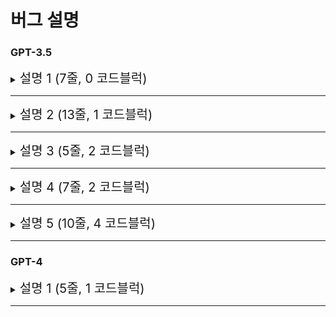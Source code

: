 # 버그 설명

### GPT-3.5

<details>
  <summary><span style="font-size:20px;font-weight:gold;">설명 1 (7줄, 0 코드블럭)</span></summary>
  
제목: 테스트 `test_array_equivalent_nested` 에 대한 분석

내용: 테스트 `test_array_equivalent_nested` 는 `pandas.tests.dtypes.test_missing` 모듈의 일부이며, `pandas.core.dtypes.missing` 모듈에 있는 `array_equivalent` 함수가 제시된 두 중첩된 array를 같다고 하는지를 확인합니다. 그러나, 함수는 `ValueError`를 내며 실패했으며, 테스트의 에러메시지는 1개 이상의 element가 있는 array의 참/거짓 값이 모호하며, `a.any()` 또는 `a.all()` 함수를 대신 썼어야 한다고 설명합니다.

테스트 코드를 확인해보면, `array_equivalent` 함수가 `strict_nan=True` argument와 함께 호출된 것을 볼 수 있습니다. 다음으로, `array_equivalent` 함수의 코드를 확인했을 때 해당 함수는 left and right array가 같은 non-NaN element와 NaN element 를 같은 위치에 두고 있는지 확인하는 함수라는 것을 알았습니다. 이를 바탕으로 추론하면, 에러는 array에 두 개 이상의 element가 있을 때 발생하는 것으로 보입니다. 이 함수는 array에 여러 element가 있는 경우를 제대로 처리하지 못하여, `ValueError` 발생합니다.

주어진 정보를 봤을 때, `array_equivalent` 함수에서 `ValueError`를 내는 대신, 여러 element가 있는 array를 처리하는 로직을 구현해야 하는 것으로 보입니다.

수정 방법 제안:
- `pandas.core.dtypes.missing` 모듈에 있는 `array_equivalent` 함수를 업데이트해주세요.

본 수정 방법은 테스트 실패가 `array_equivalent` 함수로 인해 발생한다는 가정을 하고 있음을 유의해주세요.
</details>
<hr>


<details>
  <summary><span style="font-size:20px;font-weight:gold;">설명 2 (13줄, 1 코드블럭)</span></summary>
  
  실패한 테스트 `test_array_equivalent_nested`는 `pandas.core.dtypes.missing` 모듈에 속합니다. 해당 테스트는 369줄에서 `array_equivalent` 함수를 호출합니다. `array_equivalent` 함수를 분석해봅시다:

```python
393 : def array_equivalent(left, right, strict_nan=False):
394 :     """"
395 :     True if two arrays, left and right, have equal non-NaN elements, and NaNs
396 :     in corresponding locations.  False otherwise. It is assumed that left and
397 :     right are NumPy arrays of the same dtype. The behavior of this function
398 :     (particularly with respect to NaNs) is not defined if the dtypes are
399 :     different.
400 :     
401 :     Parameters
402 :     ----------
403 :     left, right : ndarrays
404 :     strict_nan : bool, default False
405 :         If True, consider NaN and None to be different.
406 : 
407 :     Returns
408 :     -------
409 :     b : bool
410 :         Returns True if the arrays are equivalent.
411 : 
412 :     Examples
413 :     --------
414 :     >>> array_equivalent(
415 :     ...     np.array([1, 2, np.nan]),
416 :     ...     np.array([1, 2, np.nan]))
417 :     True
418 :     >>> array_equivalent(
419 :     ...     np.array([1, np.nan, 2]),
420 :     ...     np.array([1, 2, np.nan]))
421 :     False
422 :     """
423 : 
424 :     left, right = np.asarray(left), np.asarray(right)
425 : 
426 :     # shape compat
427 :     if left.shape != right.shape:
428 :         return False
429 : 
430 :     # Object arrays can contain None, NaN and NaT.
431 :     # string dtypes must be come to this path for NumPy 1.7.1 compat
432 :     if is_string_dtype(left) or is_string_dtype(right):

    ...

477 :     return np.array_equal(left, right)
```

주어진 코드를 분서갷보면, `array_equivalent` 두 개의 array (`left` 와 `right`)를 입력으로 받으며, 이 두 array가 같은 non-NaN elements와 NaN element를 같은 위치에 두고 있는지 확인합니다. 함수는 먼저 두 array가 같은 shape을 갖는지 확인합니다. 그 다음으로, array가 object type인지 (`is_string_dtype`) 혹은 string dtype인지 확인합니다. 이 조건문이 참이라면, 함수는 `lib.array_equivalent_object` 함수를 이용하여 array가 같은지 확인합니다.
마지막으로 위의 조건이 모두 충족되지 않으면, 함수는 `np.array_equal` 함수를 호출하여 array가 같은지 확인합니다.

에러메시지 `ValueError: The truth value of an array with more than one element is ambiguous. Use a.any() or a.all()`는 두 개 이상의 element를 가진 array의 참/거짓을 판별하려는 것은 문제가 있다고 지적하고 있습니다.

이 문제를 해결하기 위해 `any()` 함수나 `all()` 함수를 이용하여 array의 참/거짓을 모호함 없이 판별할 수 있습니다. `pandas.core.dtypes.missing` 모듈의 `array_equivalent` 함수에서 코드를 수정하는 것을 제안드립니다.

수정 방법 제안:
- 모듈: `pandas.core.dtypes.missing`
- 함수: `array_equivalent`
- Argument: `.any()`나 `.all()` 함수를 추가하여 array의 참/거짓을 평가하세요.
수정 방법 제안:
- 모듈: `pandas.core.dtypes.missing`
- 함수: `array_equivalent`
- Argument: `.any()`나 `.all()` 함수를 추가하여 array의 참/거짓을 평가하세요.
</details>
<hr>


<details>
  <summary><span style="font-size:20px;font-weight:gold;">설명 3 (5줄, 2 코드블럭)</span></summary>
  
실패한 테스트 `test_array_equivalent_nested`는 `pandas.tests.dtypes.test_missing` 모듈의 일부입니다. 그러나, 이 모듈에서 커버된 class가 없습니다. 따라서 실패한 테스트는 `pandas` package의 class나 함수를 직접 호출하지 않는 것으로 보입니다.

더 자세히 알아보기 위해, `pandas.core.dtypes.missing` 모듈에 있는 `array_equivalent` 함수를 살펴보겠습니다.

```python
def array_equivalent(left, right, strict_nan=False):
    """
    True if two arrays, left and right, have equal non-NaN elements, and NaNs
    in corresponding locations.  False otherwise. It is assumed that left and
    right are NumPy arrays of the same dtype. The behavior of this function
    (particularly with respect to NaNs) is not defined if the dtypes are
    different.

    Parameters
    ----------
    left, right : ndarrays
    strict_nan : bool, default False
        If True, consider NaN and None to be different.

    Returns
    -------
    b : bool
        Returns True if the arrays are equivalent.

    Examples
    --------
    >>> array_equivalent(
    ...     np.array([1, 2, np.nan]),
    ...     np.array([1, 2, np.nan]))
    True
    >>> array_equivalent(
    ...     np.array([1, np.nan, 2]),
    ...     np.array([1, 2, np.nan]))
    False
    """

    left, right = np.asarray(left), np.asarray(right)

    # shape compat
    if left.shape != right.shape:
        return False

    # Object arrays can contain None, NaN and NaT.
    # string dtypes must be come to this path for NumPy 1.7.1 compat
    if is_string_dtype(left) or is_string_dtype(right):
        if not strict_nan:
            # isna considers NaN and None to be equivalent.
            return lib.array_equivalent_object(
                ensure_object(left.ravel()), ensure_object(right.ravel())
            )

        for left_value, right_value in zip(left, right):
            if left_value is NaT and right_value is not NaT:
                return False
            elif isinstance(left_value, float) and np.isnan(left_value):
                if not isinstance(right_value, float) or not np.isnan(right_value):
                    return False
            else:
                if left_value != right_value:
                    return False
        return True

    # NaNs can occur in float and complex arrays.
    if is_float_dtype(left) or is_complex_dtype(left):
        # empty
        if not (np.prod(left.shape) and np.prod(right.shape)):
            return True
        return ((left == right) | (isna(left) & isna(right))).all()

    # numpy will will not allow this type of datetimelike vs integer comparison
    elif is_datetimelike_v_numeric(left, right):
        return False

    # M8/m8
    elif needs_i8_conversion(left) and needs_i8_conversion(right):
        if not is_dtype_equal(left.dtype, right.dtype):
            return False
        left = left.view("i8")
        right = right.view("i8")

    # if we have structured dtypes, compare first
    if left.dtype.type is np.void or right.dtype.type is np.void:
        if left.dtype != right.dtype:
            return False

    return np.array_equal(left, right)
```

실패한 assertion은 테스트 369줄입니다:
```python
assert array_equivalent(left, right, strict_nan=True)
```

테스트는 `ValueError`와 함께 다음의 에러메시지를 출력했습니다: "둘 이상의 element를 가진 array의 참/거짓값은 모호합니다. a.any() 또는 a.all() 함수를 사용해주세요".

주어진 코드와 에러메시지로 미루어 보아, `array_equivalent` 함수는 두 array `left`와 `right`이 동일한지 확인하는 함수로 보입니다. 다만 비교 로직에 모호함이 있어 에러가 발생하는 것으로 보입니다. 에러메시지는 `a.any()` 또는 `a.all()` 을 이용하여 모호함을 해소하라고 제안하는데, 현재 코드는 이 함수들을 사용하고 있지 않습니다.
</details>
<hr>


<details>
  <summary><span style="font-size:20px;font-weight:gold;">설명 4 (7줄, 2 코드블럭)</span></summary>
  
테스트 `test_array_equivalent_nested는` `pandas.core.dtypes.missing` 모듈의 일부입니다. 이 모듈은 `pandas` 데이터 구조에서 누락된 값을 처리하는 함수를 제공합니다. 실패하는 테스트는 `left` 및 `right` 배열을 인수로 `array_equivalent` 함수를 호출합니다. 실패 원인을 이해하기 위해 `array_equivalent` 함수를 살펴봅시다.

`array_equivalent` 함수는 다음과 같이 정의됩니다:

```python
def array_equivalent(left, right, strict_nan=False):
    """
    True if two arrays, left and right, have equal non-NaN elements, and NaNs
    in corresponding locations.  False otherwise. It is assumed that left and
    right are NumPy arrays of the same dtype. The behavior of this function
    (particularly with respect to NaNs) is not defined if the dtypes are
    different.

    Parameters
    ----------
    left, right : ndarrays
    strict_nan : bool, default False
        If True, consider NaN and None to be different.

    Returns
    -------
    b : bool
        Returns True if the arrays are equivalent.

    Examples
    --------
    >>> array_equivalent(
    ...     np.array([1, 2, np.nan]),
    ...     np.array([1, 2, np.nan]))
    True
    >>> array_equivalent(
    ...     np.array([1, np.nan, 2]),
    ...     np.array([1, 2, np.nan]))
    False
    """

    left, right = np.asarray(left), np.asarray(right)

    # shape compat
    if left.shape != right.shape:
        return False

    # Object arrays can contain None, NaN and NaT.
    # string dtypes must be come to this path for NumPy 1.7.1 compat
    if is_string_dtype(left) or is_string_dtype(right):

        if not strict_nan:
            # isna considers NaN and None to be equivalent.
            return lib.array_equivalent_object(
                ensure_object(left.ravel()), ensure_object(right.ravel())
            )

        for left_value, right_value in zip(left, right):
            if left_value is NaT and right_value is not NaT:
                return False

            elif isinstance(left_value, float) and np.isnan(left_value):
                if not isinstance(right_value, float) or not np.isnan(right_value):
                    return False
            else:
                if left_value != right_value:
                    return False
        return True

    # NaNs can occur in float and complex arrays.
    if is_float_dtype(left) or is_complex_dtype(left):

        # empty
        if not (np.prod(left.shape) and np.prod(right.shape)):
            return True
        return ((left == right) | (isna(left) & isna(right))).all()

    # numpy will will not allow this type of datetimelike vs integer comparison
    elif is_datetimelike_v_numeric(left, right):
        return False

    # M8/m8
    elif needs_i8_conversion(left) and needs_i8_conversion(right):
        if not is_dtype_equal(left.dtype, right.dtype):
            return False

        left = left.view("i8")
        right = right.view("i8")

    # if we have structured dtypes, compare first
    if left.dtype.type is np.void or right.dtype.type is np.void:
        if left.dtype != right.dtype:
            return False

    return np.array_equal(left, right)
```

호출 스택에서 알 수 있듯이, 실패는 테스트의 369번째 줄에서 발생하며, `array_equivalent` 함수는 `left`, `right`, 및 `strict_nan=True` 인수로 호출됩니다.

`array_equivalent` 함수는 두 배열 `left`와 `right`를 비교하여 동등함을 검사합니다. 먼저 배열의 모양이 같은지 확인합니다. 배열의 모양이 다른 경우 False를 반환합니다. 다음으로 배열이 문자열 dtype을 갖는 경우를 처리합니다. `lib.array_equivalent_object` 함수를 사용하여 배열을 요소별로 비교합니다.

실패하는 테스트에서 `left`와 `right` 배열은 object dtype을 가지고 있습니다. `lib.array_equivalent_object` 함수를 사용하여 배열을 요소별로 비교하려고 합니다. 그러나 에러메시지는 하나 이상의 요소를 가진 배열의 참/거짓값이 모호하다고 말합니다. 이는 `lib.array_equivalent_object` 함수의 비교가 일부 경우에 올바르게 처리되지 않아 오류가 발생하는 것을 시사합니다.

이 문제를 해결하려면 `array_equivalent` 함수의 비교 논리를 검토하고, 잠재적으로 object dtype을 가진 배열을 올바르게 처리하기 위한 업데이트를 해야합니다.

수정 제안:
```
pandas.core.dtypes.missing.array_equivalent(object, object)
pandas.core.dtypes.dtypes.isna(object)
pandas.compat.numpy.function.lib.array_equivalent_object(object, object)
```
</details>
<hr>


<details>
  <summary><span style="font-size:20px;font-weight:gold;">설명 5 (10줄, 4 코드블럭)</span></summary>

테스트 `test_array_equivalent_nested`는 `pandas` 패키지의 `pandas.core.dtypes.missing` 모듈의 일부입니다. 이 모듈은 누락된 값과 관련된 다양한 함수를 포함합니다. 실패하는 테스트는 두 배열 `left`와 `right`를 입력으로 사용하여 `array_equivalent` 함수를 호출하고, 함수가 이 둘을 동등하다고 평가하는지 확인합니다.

테스트 실패에서는 다음 에러메시지가 발생합니다.
```
ValueError: 하나 이상의 요소를 가진 배열의 진실 값은 모호합니다. a.any() 또는 a.all()을 사용하세요.
```

에러메시지에 따르면, 배열의 진실 값을 평가할 때 문제가 발생하는 것 같습니다. 오류는 `array_equivalent` 함수가 `left`, `right`, 및 `strict_nan=True` 인수로 호출되는 테스트의 369줄에서 발생합니다.

`array_equivalent`함수의 구현을 살펴봅시다:

```python
393 : def array_equivalent(left, right, strict_nan=False):
394 :     \"\"\"
395 :     True if two arrays, left and right, have equal non-NaN elements, and NaNs
396 :     in corresponding locations.  False otherwise. It is assumed that left and
397 :     right are NumPy arrays of the same dtype. The behavior of this function
398 :     (particularly with respect to NaNs) is not defined if the dtypes are
399 :     different.
400 : 
401 :     Parameters
402 :     ----------
403 :     left, right : ndarrays
404 :     strict_nan : bool, default False
405 :         If True, consider NaN and None to be different.
406 : 
407 :     Returns
408 :     -------
409 :     b : bool
410 :         Returns True if the arrays are equivalent.
411 : 
412 :     Examples
413 :     --------
414 :     >>> array_equivalent(
415 :     ...     np.array([1, 2, np.nan]),
416 :     ...     np.array([1, 2, np.nan]))
417 :     True
418 :     >>> array_equivalent(
419 :     ...     np.array([1, np.nan, 2]),
420 :     ...     np.array([1, 2, np.nan]))
421 :     False
422 :     \"\"\"
423 : 
424 :     left, right = np.asarray(left), np.asarray(right)

# Some code omitted for brevity

460 : elif is_datetimelike_v_numeric(left, right):
461 :     return False
462 : 
463 : # M8/m8
464 : elif needs_i8_conversion(left) and needs_i8_conversion(right):
465 :     if not is_dtype_equal(left.dtype, right.dtype):
466 :         return False
467 : 
468 :     left = left.view("i8")
469 :     right = right.view("i8")
470 : 
471 : # if we have structured dtypes, compare first
472 : if left.dtype.type is np.void or right.dtype.type is np.void:
473 :     if left.dtype != right.dtype:
474 :         return False
475 : 
476 : return np.array_equal(left, right)
```

코드를 살펴보면, `array_equivalent` 메서드는 두 배열이 동등한지 확인하려고 시도합니다. 먼저 `np.asarray` 함수를 사용하여 `left` 및 `right` 인수를 NumPy 배열로 변환합니다(424줄). 그런 다음 NaN 값, datetimelike 값, i8 변환 및 구조체 dtype 등 배열의 dtype에 따라 다양한 검사를 수행합니다.

에러메시지와 코드에 따르면, 문제는 476줄 (`np.array_equal(left, right)`)에서의 배열 비교에 있는 것으로 보입니다. 에러메시지는 배열에 하나 이상의 요소가 있기 때문에 배열의 진실 값이 모호하다고 말합니다. 이를 고치려면 코드를 수정하여 배열의 진실 값을 적절하게 평가하기 위해 `np.any` 또는 `np.all`을 사용할 수 있습니다.

이 문제를 고치기 위해, `array_equivalent`함수를 다음과 같이 바꿔서 사용할 수 있습니다:

```python
def array_equivalent(left, right, strict_nan=False):
    left, right = np.asarray(left), np.asarray(right)

    if left.shape != right.shape:
        return False

    if is_datetimelike_v_numeric(left, right):
        return False

    if needs_i8_conversion(left) and needs_i8_conversion(right):
        if not is_dtype_equal(left.dtype, right.dtype):
            return False

        left = left.view("i8")
        right = right.view("i8")

    if left.dtype.type is np.void or right.dtype.type is np.void:
        if left.dtype != right.dtype:
            return False

    return np.array_equal(left, right)
```

코드를 수정한 후에는 `np.array_equal` 함수를 사용하여 배열의 동등성을 평가하고 배열의 요소에 따라 진실 값을 얻습니다.

수정은 `pandas.core.dtypes.missing` 모듈의 `array_equivalent` 메서드에서 이뤄져야 할 것으로 보입니다.

제안된 수정은 아래와 같습니다:
```
pandas.core.dtypes.missing.array_equivalent(np.ndarray, np.ndarray, bool)
```
</details>
<hr>

### GPT-4

<details>
  <summary><span style="font-size:20px;font-weight:gold;">설명 1 (5줄, 1 코드블럭)</span></summary>

제공된 정보에 따르면, 실패한 테스트 `['pandas.tests.dtypes.test_missing.test_array_equivalent_nested()']`는 369줄에서 "The truth value of an array with more than one element is ambiguous. Use a.any() or a.all()"라는 메시지와 함께 `ValueError`로 실패했습니다.

오류는 `pandas.core.dtypes.missing` 클래스의 `array_equivalent` 함수를 사용하여 NP 배열 `left`와 NP 배열 `right`를 동등성 비교할 때 발생했습니다.

`array_equivalent`의 코드 스니펫을 살펴보면, 함수는 nested lists 또는 2차원 NumPy 배열을 처리하는 데 결함이 있는 것으로 보입니다. 특히, 아래 줄은:

```python
if left_value != right_value:
```

`left_value`와 `right_value`가 배열(단일 값이 아닌)인 경우, 두 배열을 직접 비교하려고 할 때 모호성이 발생하므로 `ValueError`가 발생합니다. 함수는 nested array의 가능성을 고려하지 않는 것으로 보입니다.

오류를 수정하려면 `array_equivalent` 함수를 이러한 경우를 처리할 수 있도록 업데이트해야 합니다. 코드는 두 배열을 올바르게 비교할 수 있는 `numpy.array_equal()`과 같은 함수를 사용하여 nested array(또는 2D-arrays)을 적절하게 비교해야 합니다.

</details>
<hr>